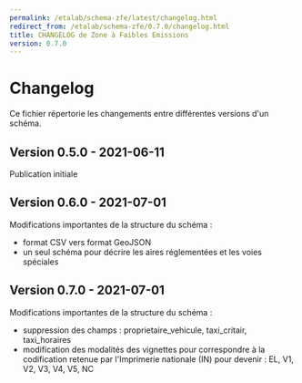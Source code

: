 ```yaml
---
permalink: /etalab/schema-zfe/latest/changelog.html
redirect_from: /etalab/schema-zfe/0.7.0/changelog.html
title: CHANGELOG de Zone à Faibles Emissions
version: 0.7.0
---
```


# Changelog

Ce fichier répertorie les changements entre différentes versions d'un schéma.


## Version 0.5.0 - 2021-06-11

Publication initiale 

## Version 0.6.0 - 2021-07-01

Modifications importantes de la structure du schéma : 
- format CSV vers format GeoJSON
- un seul schéma pour décrire les aires réglementées et les voies spéciales 


## Version 0.7.0 - 2021-07-01

Modifications importantes de la structure du schéma : 
- suppression des champs : proprietaire_vehicule, taxi_critair, taxi_horaires
- modification des modalités des vignettes pour correspondre à la codification retenue par l'Imprimerie nationale (IN) pour devenir : EL, V1, V2, V3, V4, V5, NC